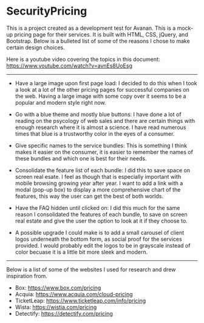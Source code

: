 # SecurityPricing

This is a project created as a development test for Avanan. This is a mock-up pricing page for their services. It is built with HTML, CSS, jQuery, and Bootstrap. Below is a bulleted list of some of the reasons I chose to make certain design choices.

Here is a youtube video covering the topics in this document: https://www.youtube.com/watch?v=avnEs8UoEsg

--- 

- Have a large image upon first page load: I decided to do this when I took a look at a lot of the other pricing pages for successful companies on the web. Having a large image with some copy over it seems to be a popular and modern style right now.

- Go with a blue theme and mostly blue buttons: I have done a lot of reading on the psycology of web sales and there are certain things with enough research where it is almost a science. I have read numerous times that blue is a trustworthy color in the eyes of a consumer.

- Give specific names to the service bundles: This is something I think makes it easier on the consumer, it is easier to remember the names of these bundles and which one is best for their needs.

- Consolidate the feature list of each bundle: I did this to save space on screen real esate. I feel as though that is especially important with mobile browsing growing year after year. I want to add a link with a modal (pop-up box) to display a more comprehensive chart of the features, this way the user can get the best of both worlds.

- Have the FAQ hidden until clicked on: I did this much for the same reason I consolidated the features of each bundle, to save on screen real estate and give the user the option to look at it if they choose to.

- A possible upgrade I could make is to add a small carousel of client logos underneath the bottom form, as social proof for the services provided. I would probably edit the logos to be in grayscale instead of color becuase it is a little bit more sleek and modern.

--- 

Below is a list of some of the websites I used for research and drew inspiration from.

- Box: https://www.box.com/pricing
- Acquia: https://www.acquia.com/cloud-pricing
- TicketLeap: https://www.ticketleap.com/info/pricing
- Wista: https://wistia.com/pricing
- Detectify: https://detectify.com/pricing
